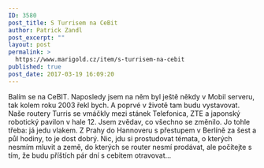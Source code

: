 ```yaml
---
ID: 3580
post_title: S Turrisem na CeBit
author: Patrick Zandl
post_excerpt: ""
layout: post
permalink: >
  https://www.marigold.cz/item/s-turrisem-na-cebit
published: true
post_date: 2017-03-19 16:09:20
---
```

Balím se na CeBIT. Naposledy jsem na něm byl ještě někdy v Mobil serveru, tak kolem roku 2003 řekl bych. A poprvé v životě tam budu vystavovat. Naše routery Turris se vmáčkly mezi stánek Telefonica, ZTE a japonský robotický pavilon v hale 12. Jsem zvědav, co všechno se změnilo. Jo tohle třeba: já jedu vlakem. Z Prahy do Hannoveru s přestupem v Berlíně za šest a půl hodiny, to je dost dobrý. Nic, jdu si prostudovat témata, o kterých nesmím mluvit a země, do kterých se router nesmí prodávat, ale počítejte s tím, že budu příštích pár dní s cebitem otravovat...